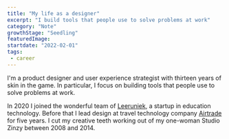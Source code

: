 ```yaml
---
title: "My life as a designer"
excerpt: "I build tools that people use to solve problems at work"
category: "Note"
growthStage: "Seedling"
featuredImage: 
startdate: "2022-02-01"
tags:
 - career
---
```

I'm a product designer and user experience strategist with thirteen years of skin in the game. In particular, I focus on building tools that people use to solve problems at work.

In 2020 I joined the wonderful team of [Leeruniek](https://www.leeruniek.nl), a startup in education technology. Before that I lead design at travel technology company [Airtrade](https://www.airtrade.com) for five years. I cut my creative teeth working out of my one-woman Studio Zinzy between 2008 and 2014.